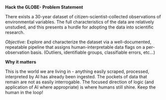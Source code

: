 **Hack the GLOBE- Problem Statement**

There exists a 30-year dataset of citizen-scientist-collected observations of environmental variables. The full characteristics of the data are relatively unstudied, and this presents a hurdle for adopting the data into scientific research.

*Objective:* Explore and characterize the dataset via a well-documented, repeatable pipeline that assigns human-interpretable data flags on a per-observation basis. (Outliers, identifiable groups, classifiable errors, etc…)

**Why it matters**

This is the world we are living in \- anything easily scraped, processed, interpreted by AI has already been ingested. The pockets of data that remain are not as easily interrogable. The focused direction of logic (and application of AI where appropriate) is where humans still shine. Keep the human in the loop\!

